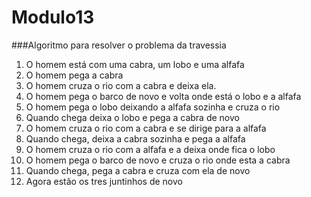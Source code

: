 # Modulo13

###Algoritmo para resolver o problema da travessia

1. O homem está com uma cabra, um lobo e uma alfafa
2. O homem pega a cabra
3. O homem cruza o rio com a cabra e deixa ela.
4. O homem pega o barco de novo e volta onde está o lobo e a alfafa
5. O homem pega o lobo deixando a alfafa sozinha e cruza o rio
6. Quando chega deixa o lobo e pega a cabra de novo 
7. O homem cruza o rio com a cabra e se dirige para a alfafa
8. Quando chega, deixa a cabra sozinha e pega a alfafa
9. O homem cruza o rio com a alfafa e a deixa onde fica o lobo
10. O homem pega o barco de novo e cruza o rio onde esta a cabra
11. Quando chega, pega a cabra e cruza com ela de novo
12. Agora estão os tres juntinhos de novo
